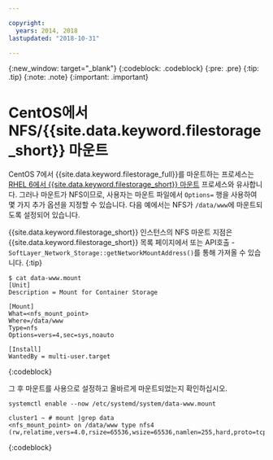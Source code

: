 ```yaml
---

copyright:
  years: 2014, 2018
lastupdated: "2018-10-31"

---
```

{:new_window: target="_blank"}
{:codeblock: .codeblock}
{:pre: .pre}
{:tip: .tip}
{:note: .note}
{:important: .important}

# CentOS에서 NFS/{{site.data.keyword.filestorage_short}} 마운트

CentOS 7에서 {{site.data.keyword.filestorage_full}}를 마운트하는 프로세스는 [RHEL 6에서 {{site.data.keyword.filestorage_short}} 마운트](accessing-file-storage-linux.html) 프로세스와 유사합니다. 그러나 마운트가 NFS이므로, 사용자는 마운트 파일에서 `Options=` 행을 사용하여 몇 가지 추가 옵션을 지정할 수 있습니다. 다음 예에서는 NFS가 `/data/www`에 마운트되도록 설정되어 있습니다.

{{site.data.keyword.filestorage_short}} 인스턴스의 NFS 마운트 지점은 {{site.data.keyword.filestorage_short}} 목록 페이지에서 또는 API호출 - `SoftLayer_Network_Storage::getNetworkMountAddress()`를 통해 가져올 수 있습니다.
{:tip}

```
$ cat data-www.mount
[Unit]
Description = Mount for Container Storage

[Mount]
What=<nfs_mount_point>
Where=/data/www
Type=nfs
Options=vers=4,sec=sys,noauto

[Install]
WantedBy = multi-user.target
```
{:codeblock}

그 후 마운트를 사용으로 설정하고 올바르게 마운트되었는지 확인하십시오.

```
systemctl enable --now /etc/systemd/system/data-www.mount

cluster1 ~ # mount |grep data
<nfs_mount_point> on /data/www type nfs4 (rw,relatime,vers=4.0,rsize=65536,wsize=65536,namlen=255,hard,proto=tcp,port=0,timeo=600,retrans=2,sec=sys,clientaddr=10.81.x.x,local_lock=none,addr=10.1.x.x)
```
{:codeblock}
